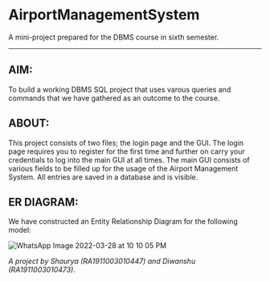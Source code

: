 # AirportManagementSystem
A mini-project prepared for the DBMS course in sixth semester.
______________________________________________________________


## AIM:
To build a working DBMS SQL project that uses varous queries and commands that we have gathered as an outcome to the course.

## ABOUT:
This project consists of two files; the login page and the GUI. The login page requires you to register for the first time and further on carry your credentials to log into the main GUI at all times. The main GUI consists of various fields to be filled up for the usage of the Airport Management System. All entries are saved in a database and is visible.

## ER DIAGRAM:
We have constructed an Entity Relationship Diagram for the following model:

![WhatsApp Image 2022-03-28 at 10 10 05 PM](https://user-images.githubusercontent.com/84891989/160523583-f657a498-64f3-47cd-89b7-7cd88b600991.jpeg)

*A project by Shaurya (RA1911003010447) and Diwanshu (RA1911003010473).*
